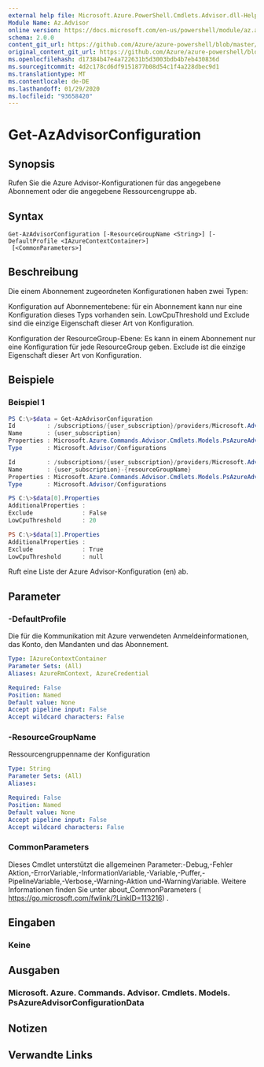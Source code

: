 ```yaml
---
external help file: Microsoft.Azure.PowerShell.Cmdlets.Advisor.dll-Help.xml
Module Name: Az.Advisor
online version: https://docs.microsoft.com/en-us/powershell/module/az.advisor/get-azadvisorconfiguration
schema: 2.0.0
content_git_url: https://github.com/Azure/azure-powershell/blob/master/src/Advisor/Advisor/help/Get-AzAdvisorConfiguration.md
original_content_git_url: https://github.com/Azure/azure-powershell/blob/master/src/Advisor/Advisor/help/Get-AzAdvisorConfiguration.md
ms.openlocfilehash: d17384b47e4a722631b5d3003bdb4b7eb430836d
ms.sourcegitcommit: 4d2c178cd6df9151877b08d54c1f4a228dbec9d1
ms.translationtype: MT
ms.contentlocale: de-DE
ms.lasthandoff: 01/29/2020
ms.locfileid: "93658420"
---
```

# Get-AzAdvisorConfiguration

## Synopsis
Rufen Sie die Azure Advisor-Konfigurationen für das angegebene Abonnement oder die angegebene Ressourcengruppe ab.

## Syntax

```
Get-AzAdvisorConfiguration [-ResourceGroupName <String>] [-DefaultProfile <IAzureContextContainer>]
 [<CommonParameters>]
```

## Beschreibung
Die einem Abonnement zugeordneten Konfigurationen haben zwei Typen:

Konfiguration auf Abonnementebene: für ein Abonnement kann nur eine Konfiguration dieses Typs vorhanden sein. LowCpuThreshold und Exclude sind die einzige Eigenschaft dieser Art von Konfiguration.

Konfiguration der ResourceGroup-Ebene: Es kann in einem Abonnement nur eine Konfiguration für jede ResourceGroup geben. Exclude ist die einzige Eigenschaft dieser Art von Konfiguration.

## Beispiele

### Beispiel 1
```powershell
PS C:\>$data = Get-AzAdvisorConfiguration
Id         : /subscriptions/{user_subscription}/providers/Microsoft.Advisor/configurations/{user_subscription}
Name       : {user_subscription}
Properties : Microsoft.Azure.Commands.Advisor.Cmdlets.Models.PsAzureAdvisorConfigurationProperties
Type       : Microsoft.Advisor/Configurations

Id         : /subscriptions/{user_subscription}/providers/Microsoft.Advisor/configurations/{user_subscription}-{resourceGroupName}
Name       : {user_subscription}-{resourceGroupName}
Properties : Microsoft.Azure.Commands.Advisor.Cmdlets.Models.PsAzureAdvisorConfigurationProperties
Type       : Microsoft.Advisor/Configurations

PS C:\>$data[0].Properties
AdditionalProperties :
Exclude              : False
LowCpuThreshold      : 20

PS C:\>$data[1].Properties
AdditionalProperties :
Exclude              : True
LowCpuThreshold      : null

```
Ruft eine Liste der Azure Advisor-Konfiguration (en) ab.

## Parameter

### -DefaultProfile
Die für die Kommunikation mit Azure verwendeten Anmeldeinformationen, das Konto, den Mandanten und das Abonnement.

```yaml
Type: IAzureContextContainer
Parameter Sets: (All)
Aliases: AzureRmContext, AzureCredential

Required: False
Position: Named
Default value: None
Accept pipeline input: False
Accept wildcard characters: False
```

### -ResourceGroupName
Ressourcengruppenname der Konfiguration

```yaml
Type: String
Parameter Sets: (All)
Aliases:

Required: False
Position: Named
Default value: None
Accept pipeline input: False
Accept wildcard characters: False
```

### CommonParameters
Dieses Cmdlet unterstützt die allgemeinen Parameter:-Debug,-Fehler Aktion,-ErrorVariable,-InformationVariable,-Variable,-Puffer,-PipelineVariable,-Verbose,-Warning-Aktion und-WarningVariable.
Weitere Informationen finden Sie unter about_CommonParameters ( https://go.microsoft.com/fwlink/?LinkID=113216) .

## Eingaben

### Keine

## Ausgaben

### Microsoft. Azure. Commands. Advisor. Cmdlets. Models. PsAzureAdvisorConfigurationData

## Notizen

## Verwandte Links

